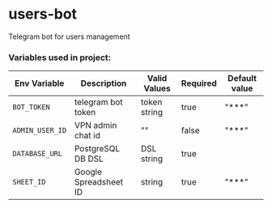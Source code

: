 # users-bot

Telegram bot for users management

### Variables used in project:

| Env Variable    | Description           | Valid Values | Required | Default value |
| --------------- | --------------------- | ------------ | -------- | ------------- |
| `BOT_TOKEN`     | telegram bot token    | token string | true     | "\*\*\*"      |
| `ADMIN_USER_ID` | VPN admin chat id     | ""           | false    | "\*\*\*"      |
| `DATABASE_URL`  | PostgreSQL DB DSL     | DSL string   | true     |               |
| `SHEET_ID`      | Google Spreadsheet ID | string       | true     | "\*\*\*"      |
